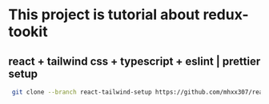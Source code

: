 # This project is tutorial about redux-tookit

## react + tailwind css + typescript + eslint | prettier setup

```bash
 git clone --branch react-tailwind-setup https://github.com/mhxx307/react-tailwind-redux-project.git
```
